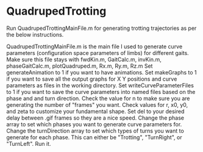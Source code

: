 # QuadrupedTrotting
Run QuadrupedTrottingMainFile.m for generating trotting trajectories as per the below instructions. 

QuadrupedTrottingMainFile.m is the main file I used to generate curve parameters (configuration space parameters of limbs) for different gaits. Make sure this file stays with fwdKin.m, GaitCalc.m, invKin.m, phaseGaitCalc.m, plotQuadruped.m, Rx.m, Ry.m, Rz.m
Set generateAnimation to 1 if you want to have animations. 
Set makeGraphs to 1 if you want to save all the output graphs for X Y positions and curve parameters as files in the working directory.
Set writeCurveParameterFiles to 1 if you want to save the curve parameters into named files based on the phase and and turn direction.
Check the value for n to make sure you are generating the number of "frames" you want.
Check values for r, x0, y0, and zeta to customize your fundamental shape.
Set del to your desired delay between .gif frames so they are a nice speed.
Change the phase array to set which phases you want to generate curve parameters for.
Change the turnDirection array to set which types of turns you want to generate for each phase. This can either be "Trotting", "TurnRight", or "TurnLeft".
Run it.
